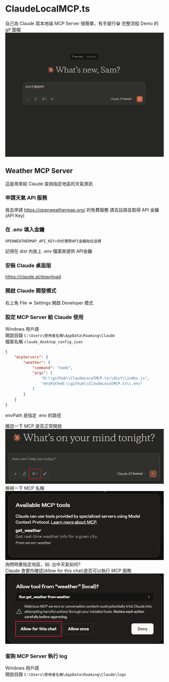 # ClaudeLocalMCP.ts
自己為 Claude 寫本地端 MCP Server 很簡單，有手就行😁
完整流程 Demo 的 gif 圖檔  
![MCP開啟圖示](./images/DemoMCP.gif)

## Weather MCP Server
這是用來給 Claude 查詢指定地區的天氣資訊

### 申請天氣 API 服務
我去申請 https://openweathermap.org/ 的免費服務
請去註冊並取得 API 金鑰 (API Key)

### 在 .env 填入金鑰
```shell
OPENWEATHERMAP_API_KEY=你的實際API金鑰貼在這裡
```
記得在 dist 內放上 .env 檔案來提供 API金鑰

### 安裝 Claude 桌面版
https://claude.ai/download

### 開啟 Claude 開發模式
右上角 File => Settings
開啟 Developer 模式

### 設定 MCP Server 給 Claude 使用
Windows 用戶請  
開啟目錄 `C:\Users\使用者名稱\AppData\Roaming\Claude`  
檔案名稱 `claude_desktop_config.json`
```json
{
    "mcpServers": {
        "weather": {
            "command": "node",
            "args": [
                "D:\\github\\ClaudeLocalMCP.ts\\dist\\index.js",
                "envPath=D:\\github\\ClaudeLocalMCP.ts\\.env"
            ]
        }
    }
}
```
envPath 是指定 .env 的路徑

確認一下 MCP 是否正常開啟  
![MCP開啟圖示](./images/ClaudeMCP01.png)
檢視一下 MCP 名稱  
![MCP開啟圖示](./images/ClaudeMCP02.png)
詢問時要指定地區，如: 台中天氣如何?  
Claude 會要你確認(Allow for this chat)是否可以執行 MCP 服務
![MCP開啟圖示](./images/ClaudeMCP03.png)

### 查詢 MCP Server 執行 log
Windows 用戶請  
開啟目錄 `C:\Users\使用者名稱\AppData\Roaming\Claude\logs`  